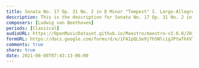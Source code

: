 ```yaml
---
title: Sonata No. 17 Op. 31 No. 2 in D Minor "Tempest" I. Largo-Allegro (5)
description: This is the description for Sonata No. 17 Op. 31 No. 2 in D Minor "Tempest" I. Largo-Allegro by Ludwig van Beethoven
composers: [Ludwig van Beethoven]
periods: [Classical]
audioURL: https://OpenMusicDataset.github.io/Maestro/maestro-v3.0.0/2017/MIDI-Unprocessed_050_PIANO050_MID--AUDIO-split_07-06-17_Piano-e_3-01_wav--2.midi
formURL: https://docs.google.com/forms/d/e/1FAIpQLSe9j7hSNlcigJPtwThXVTpIjk_cWWr5l73MY2GL2KnRYAjGcg/viewform
comments: true
share: true
date: 2021-08-08T07:43:13-06:00
---
```


